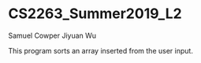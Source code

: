 # CS2263_Summer2019_L2
Samuel Cowper
Jiyuan Wu

This program sorts an array inserted from the user input. 
